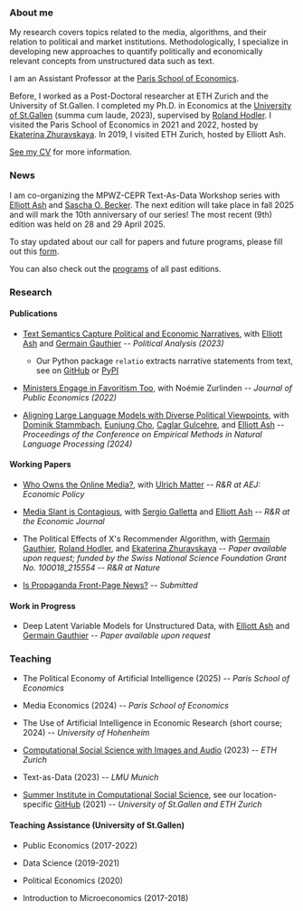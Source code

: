 ### About me

My research covers topics related to the media, algorithms, and their relation to political and market institutions. Methodologically, I specialize in developing new approaches to quantify politically and economically relevant concepts from unstructured data such as text.

I am an Assistant Professor at the [Paris School of Economics](https://www.parisschoolofeconomics.eu/en/).

Before, I worked as a Post-Doctoral researcher at ETH Zurich and the University of St.Gallen. I completed my Ph.D. in Economics at the [University of St.Gallen](https://www.unisg.ch/) (summa cum laude, 2023), supervised by [Roland Hodler](https://sites.google.com/view/rolandhodler). I visited the Paris School of Economics in 2021 and 2022, hosted by [Ekaterina Zhuravskaya](http://www.parisschoolofeconomics.com/zhuravskaya-ekaterina/). In 2019, I visited ETH Zurich, hosted by Elliott Ash.

[See my CV](https://www.dropbox.com/scl/fi/lbyllgmvibd2dzyl9ulck/widmer_cv_may25.pdf?rlkey=veocah5sx1v8oprjmvh8l3un2&st=vkiqs959&dl=0) for more information.

### News

I am co-organizing the MPWZ-CEPR Text-As-Data Workshop series with [Elliott Ash](https://elliottash.com/) and [Sascha O. Becker](http://www.sobecker.de/). The next edition will take place in fall 2025 and will mark the 10th anniversary of our series! The most recent (9th) edition was held on 28 and 29 April 2025.

To stay updated about our call for papers and future programs, please fill out this [form](https://docs.google.com/forms/d/e/1FAIpQLSej0XxApdIED_hMBotRBXTn9o7UkFWGHcGKUIDF9JTcKQW-Ag/viewform).

You can also check out the [programs](https://docs.google.com/document/d/1RPjo7G8dZ-btptolQK5YQHlWGbHTDAnaOqokgq2nqMQ/edit?tab=t.0) of all past editions.

### Research


#### Publications

- [Text Semantics Capture Political and Economic Narratives](https://arxiv.org/abs/2108.01720), with [Elliott Ash](https://elliottash.com/) and [Germain Gauthier](https://pinchofdata.github.io/germaingauthier/) -- _Political Analysis (2023)_
  - Our Python package ```relatio``` extracts narrative statements from text, see on [GitHub](https://github.com/relatio-nlp/relatio) or [PyPI](https://pypi.org/project/relatio/)

- [Ministers Engage in Favoritism Too](https://papers.ssrn.com/sol3/papers.cfm?abstract_id=3818193), with Noémie Zurlinden -- _Journal of Public Economics (2022)_

- [Aligning Large Language Models with Diverse Political Viewpoints](https://aclanthology.org/2024.emnlp-main.412/), with [Dominik Stammbach](https://dominik-stammbach.github.io/), [Eunjung Cho](https://scholar.google.com/citations?user=HOKn5HIAAAAJ&hl=en), [Caglar Gulcehre](https://www.caglarg.com/), and [Elliott Ash](https://elliottash.com/) -- _Proceedings of the Conference on Empirical Methods in Natural Language Processing (2024)_


#### Working Papers

- [Who Owns the Online Media?](https://papers.ssrn.com/sol3/papers.cfm?abstract_id=3969253), with [Ulrich Matter](https://umatter.github.io/) -- _R&R at AEJ: Economic Policy_
  
- [Media Slant is Contagious](https://papers.ssrn.com/sol3/papers.cfm?abstract_id=3712218), with [Sergio Galletta](http://sergio-galletta.com/) and [Elliott Ash](https://elliottash.com/) -- _R&R at the Economic Journal_

- The Political Effects of X's Recommender Algorithm, with [Germain Gauthier](https://pinchofdata.github.io/germaingauthier/), [Roland Hodler](https://sites.google.com/view/rolandhodler), and [Ekaterina Zhuravskaya](http://www.parisschoolofeconomics.com/zhuravskaya-ekaterina/) -- _Paper available upon request; funded by the Swiss National Science Foundation Grant No. 100018_215554_ -- _R&R at Nature_

- [Is Propaganda Front-Page News?](https://papers.ssrn.com/sol3/papers.cfm?abstract_id=4686681) -- _Submitted_


#### Work in Progress
  
- Deep Latent Variable Models for Unstructured Data, with [Elliott Ash](https://elliottash.com/) and [Germain Gauthier](https://pinchofdata.github.io/germaingauthier/) -- _Paper available upon request_


### Teaching

- The Political Economy of Artificial Intelligence (2025) -- _Paris School of Economics_

- Media Economics (2024) -- _Paris School of Economics_

- The Use of Artificial Intelligence in Economic Research (short course; 2024) -- _University of Hohenheim_

- [Computational Social Science with Images and Audio](https://github.com/philinew/css_images_audio) (2023) -- _ETH Zurich_
  
- Text-as-Data (2023) -- _LMU Munich_

- [Summer Institute in Computational Social Science](https://sicss.io/), see our location-specific [GitHub](https://github.com/computational-social-science-zurich/sicss-zurich) (2021) -- _University of St.Gallen and ETH Zurich_


#### Teaching Assistance (University of St.Gallen)

<!-- Failed States and Nationbuilding (2021-2023) -->
  
- Public Economics (2017-2022)
  
- Data Science (2019-2021)
  
- Political Economics (2020)
  
- Introduction to Microeconomics (2017-2018)

